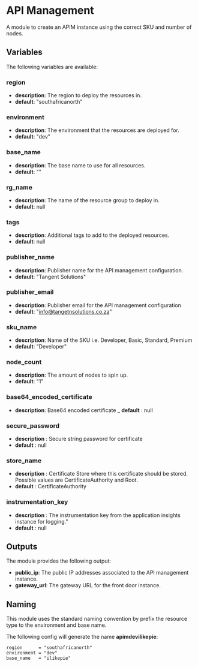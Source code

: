 API Management
=============

A module to create an APIM instance using the correct SKU and number of nodes.

## Variables

The following variables are available:

### region

- __description__: The region to deploy the resources in.
- __default__: "southafricanorth"

### environment

- __description__: The environment that the resources are deployed for.
- __default__: "dev"

### base_name

- __description__: The base name to use for all resources.
- __default__: ""

### rg_name

- __description__: The name of the resource group to deploy in.
- __default__: null

### tags

- __description__: Additional tags to add to the deployed resources.
- __default__: null

### publisher_name

- __description__: Publisher name for the API management configuration.
- __default__: "Tangent Solutions"

### publisher_email

- __description__: Publisher email for the API management configuration
- __default__: "info@tangetnsolutions.co.za"

### sku_name

- __description__: Name of the SKU i.e. Developer, Basic, Standard, Premium
- __default__: "Developer"

### node_count

- __description__: The amount of nodes to spin up.
- __default__: "1"

### base64_encoded_certificate

- __description__: Base64 encoded certificate
_ __default__ : null

### secure_password

- __description__ : Secure string password for certificate
- __default__ : null

### store_name

- __description__ : Certificate Store where this certificate should be stored. Possible values are CertificateAuthority and Root.
- __default__ : CertificateAuthority

### instrumentation_key
  
- __description__ : The instrumentation key from the application insights instance for logging."
- __default__ : null

## Outputs

The module provides the following output:

- __public_ip__: The public IP addresses associated to the API management instance.
- __gateway_url__: The gateway URL for the front door instance.

## Naming

This module uses the standard naming convention by prefix the resource type
to the environment and base name.

The following config will generate the name __apimdevilikepie__:

```{c#}
region      = "southafricanorth"
environment = "dev"
base_name   = "ilikepie"
```
